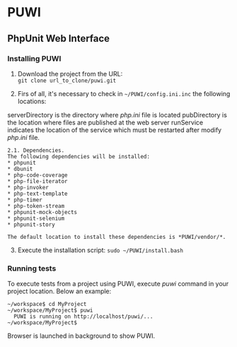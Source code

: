 PUWI
====
PhpUnit Web Interface
---------------------

### Installing PUWI
1. Download the project from the URL:   
  `git clone url_to_clone/puwi.git`

2. Firs of all, it's necessary to check in `~/PUWI/config.ini.inc` the following locations:

serverDirectory is the directory where *php.ini* file is located
pubDirectory is the location where files are published at the web server
runService indicates the location of the service which must be restarted after modify *php.ini* file.

    2.1. Dependencies.
    The following dependencies will be installed:
    * phpunit
    * dbunit
    * php-code-coverage
    * php-file-iterator
    * php-invoker
    * php-text-template
    * php-timer
    * php-token-stream
    * phpunit-mock-objects
    * phpunit-selenium
    * phpunit-story  
    
    The default location to install these dependencies is *PUWI/vendor/*.
    
3. Execute the installation script:   `sudo ~/PUWI/install.bash`

### Running tests
To execute tests from a project using PUWI, execute *puwi* command in your project location.
Below an example:
```
~/workspace$ cd MyProject
~/workspace/MyProject$ puwi
  PUWI is running on http://localhost/puwi/...
~/workspace/MyProject$ 
```
Browser is launched in background to show PUWI.
